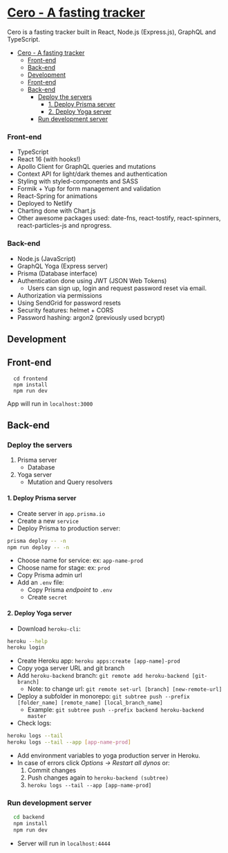 # [Cero - A fasting tracker](https://cero.netlify.com/)

Cero is a fasting tracker built in React, Node.js (Express.js), GraphQL and TypeScript.

* [Cero - A fasting tracker](#cero---a-fasting-tracker)
    * [Front-end](#front-end)
    * [Back-end](#back-end)
  * [Development](#development)
  * [Front-end](#front-end-1)
  * [Back-end](#back-end-1)
    * [Deploy the servers](#deploy-the-servers)
      * [1. Deploy Prisma server](#1-deploy-prisma-server)
      * [2. Deploy Yoga server](#2-deploy-yoga-server)
    * [Run development server](#run-development-server)

### Front-end

* TypeScript
* React 16 (with hooks!)
* Apollo Client for GraphQL queries and mutations
* Context API for light/dark themes and authentication
* Styling with styled-components and SASS
* Formik + Yup for form management and validation
* React-Spring for animations
* Deployed to Netlify
* Charting done with Chart.js
* Other awesome packages used: date-fns, react-tostify, react-spinners, react-particles-js and nprogress.

### Back-end

* Node.js (JavaScript)
* GraphQL Yoga (Express server)
* Prisma (Database interface)
* Authentication done using JWT (JSON Web Tokens)
  * Users can sign up, login and request password reset via email.
* Authorization via permissions
* Using SendGrid for password resets
* Security features: helmet + CORS
* Password hashing: argon2 (previously used bcrypt)

## Development

## Front-end

```
  cd frontend
  npm install
  npm run dev
```

App will run in `localhost:3000`

## Back-end

### Deploy the servers

1. Prisma server
    * Database
2. Yoga server
    * Mutation and Query resolvers

#### 1. Deploy Prisma server

* Create server in `app.prisma.io`
* Create a new `service`
* Deploy Prisma to production server:

```bash
prisma deploy -- -n
npm run deploy -- -n
```

* Choose name for service: ex: `app-name-prod`
* Choose name for stage: ex: `prod`
* Copy Prisma admin url
* Add an `.env` file:
    * Copy Prisma *endpoint* to `.env`
    * Create `secret`

#### 2. Deploy Yoga server

* Download `heroku-cli`:

```bash
heroku --help
heroku login
```

* Create Heroku app: `heroku apps:create [app-name]-prod`
* Copy yoga server URL and git branch
* Add `heroku-backend` branch: `git remote add heroku-backend [git-branch]`
    * Note: to change url: `git remote set-url [branch] [new-remote-url]`
* Deploy a subfolder in monorepo: `git subtree push --prefix [folder_name] [remote_name] [local_branch_name]`
    * Example: `git subtree push --prefix backend heroku-backend master`
* Check logs:
```bash
heroku logs --tail
heroku logs --tail --app [app-name-prod]
```

* Add environment variables to yoga production server in Heroku.
* In case of errors click *Options -> Restart all dynos* or:
    1. Commit changes
    2. Push changes again to `heroku-backend (subtree)`
    3. `heroku logs --tail --app [app-name-prod]`

### Run development server

```bash
  cd backend
  npm install
  npm run dev
```

* Server will run in `localhost:4444`
